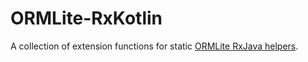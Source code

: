 # ORMLite-RxKotlin

A collection of extension functions for static [ORMLite RxJava helpers](https://github.com/cbruegg/ORMLite-RxJava).
